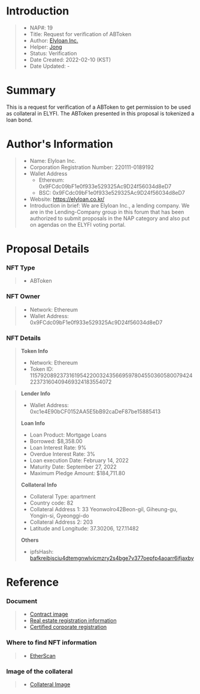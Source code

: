 # Introduction

>- NAP#: 19
>- Title: Request for verification of ABToken
>- Author: [Elyloan Inc.](https://forum.elyfi.world/u/elyloancorp/summary)
>- Helper: [Jong](https://forum.elyfi.world/u/Jong/summary)
>- Status: Verification
>- Date Created: 2022-02-10 (KST)
>- Date Updated: - 

# Summary

This is a request for verification of a ABToken to get permission to be used as collateral in ELYFI. The ABToken presented in this proposal is tokenized a loan bond.
#
# Author's Information

>- Name: Elyloan Inc.
>- Corporation Registration Number: 220111-0189192
>- Wallet Address
>   - Ethereum: 0x9FCdc09bF1e0f933e529325Ac9D24f56034d8eD7
>   - BSC: 0x9FCdc09bF1e0f933e529325Ac9D24f56034d8eD7
>- Website: https://elyloan.co.kr/
>- Introduction in brief: We are Elyloan Inc., a lending company. We are in the Lending-Company group in this forum that has been authorized to submit proposals in the NAP category and also put on agendas on the ELYFI voting portal.

# Proposal Details

### NFT Type 
>- ABToken

### NFT Owner
>- Network: Ethereum
>- Wallet Address: 0x9FCdc09bF1e0f933e529325Ac9D24f56034d8eD7

### NFT Details

> **Token Info**
>- Network: Ethereum
>- Token ID: 115792089237316195422003243566959780455036058007942422373160409469324183554072


> **Lender Info**
>- Wallet Address: 0xc1e4E90bCF0152AA5E5bB92caDeF87be15885413
>
> **Loan Info**
>- Loan Product: Mortgage Loans
>- Borrowed: $8,358.00
>- Loan Interest Rate: 9%
>- Overdue Interest Rate: 3%
>- Loan execution Date: February 14, 2022
>- Maturity Date: September 27, 2022
>- Maximum Pledge Amount: $184,711.80
>
> **Collateral Info**
>- Collateral Type: apartment
>- Country code: 82
>- Collateral Address 1: 33 Yeonwolro42Beon-gil, Giheung-gu, Yongin-si, Gyeonggi-do
>- Collateral Address 2: 203
>- Latitude and Longitude: 37.30206, 127.11482
>
> **Others**
>- ipfsHash: [bafkreibjsciu4dtemgnwlvicmzry2s4bge7v377oepfp4aoarr6ifjaxby](https://slate.textile.io/ipfs/bafkreibjsciu4dtemgnwlvicmzry2s4bge7v377oepfp4aoarr6ifjaxby)

# Reference

### Document
>- [Contract image](https://slate.textile.io/ipfs/bafybeihn376bx2qubtwtyly5dx4brq7klwo2rt4xifvzqcsgux2vf6li3i)
>- [Real estate registration information](https://slate.textile.io/ipfs/bafkreibpklnpps6ajxprycfs724tsepsppbn7sd7khzpphj33n3qhohr7e)
>- [Certified corporate registration](https://slate.textile.io/ipfs/bafybeidtfourbfi4oy3nlos4v7vmvn3oyy5ufbtxjdux2gnl3al5pyutsy)

### Where to find NFT information 
>- [EtherScan](https://etherscan.io/token/0x68f69ab21242e194ebd7534b598e26180dd92616?a=115792089237316195422003243566959780455036058007942422373160409469324183554072)

### Image of the collateral 
>- [Collateral Image](https://slate.textile.io/ipfs/bafybeidb6yvqa3prdzw7xhexwkhs2sashpnh6f7lbhkrglzoqiag2fr5du)

